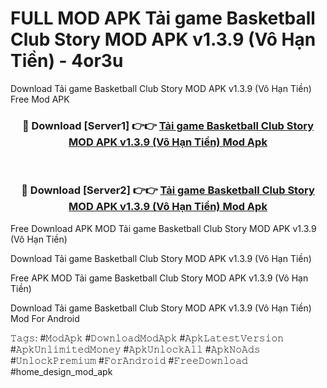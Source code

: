# FULL MOD APK Tải game Basketball Club Story MOD APK v1.3.9 (Vô Hạn Tiền) - 4or3u
Download Tải game Basketball Club Story MOD APK v1.3.9 (Vô Hạn Tiền) Free Mod APK

<div align="center">
<h3>🔴 Download [Server1] 👉👉 <a href="https://apk-comot.site?title=Tải_game_Basketball_Club_Story_MOD_APK_v1.3.9_(Vô_Hạn_Tiền)">Tải game Basketball Club Story MOD APK v1.3.9 (Vô Hạn Tiền) Mod Apk</a></h3><br>

<h3>🔴 Download [Server2] 👉👉 <a href="https://apk-comot.site?title=Tải_game_Basketball_Club_Story_MOD_APK_v1.3.9_(Vô_Hạn_Tiền)">Tải game Basketball Club Story MOD APK v1.3.9 (Vô Hạn Tiền) Mod Apk</a></h3>
</div>


Free Download APK MOD Tải game Basketball Club Story MOD APK v1.3.9 (Vô Hạn Tiền)

Download Tải game Basketball Club Story MOD APK v1.3.9 (Vô Hạn Tiền) 

Free APK MOD Tải game Basketball Club Story MOD APK v1.3.9 (Vô Hạn Tiền) 

Download Tải game Basketball Club Story MOD APK v1.3.9 (Vô Hạn Tiền) Mod For Android

𝚃𝚊𝚐𝚜: #𝙼𝚘𝚍𝙰𝚙𝚔 #𝙳𝚘𝚠𝚗𝚕𝚘𝚊𝚍𝙼𝚘𝚍𝙰𝚙𝚔 #𝙰𝚙𝚔𝙻𝚊𝚝𝚎𝚜𝚝𝚅𝚎𝚛𝚜𝚒𝚘𝚗 #𝙰𝚙𝚔𝚄𝚗𝚕𝚒𝚖𝚒𝚝𝚎𝚍𝙼𝚘𝚗𝚎𝚢 #𝙰𝚙𝚔𝚄𝚗𝚕𝚘𝚌𝚔𝙰𝚕𝚕 #𝙰𝚙𝚔𝙽𝚘𝙰𝚍𝚜 #𝚄𝚗𝚕𝚘𝚌𝚔𝙿𝚛𝚎𝚖𝚒𝚞𝚖 #𝙵𝚘𝚛𝙰𝚗𝚍𝚛𝚘𝚒𝚍 #𝙵𝚛𝚎𝚎𝙳𝚘𝚠𝚗𝚕𝚘𝚊𝚍 #home_design_mod_apk